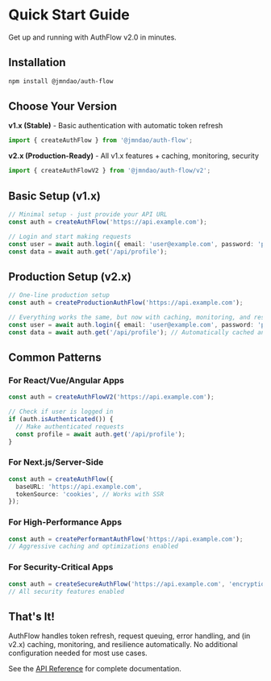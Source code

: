 # Quick Start Guide

Get up and running with AuthFlow v2.0 in minutes.

## Installation

```bash
npm install @jmndao/auth-flow
```

## Choose Your Version

**v1.x (Stable)** - Basic authentication with automatic token refresh

```typescript
import { createAuthFlow } from '@jmndao/auth-flow';
```

**v2.x (Production-Ready)** - All v1.x features + caching, monitoring, security

```typescript
import { createAuthFlowV2 } from '@jmndao/auth-flow/v2';
```

## Basic Setup (v1.x)

```typescript
// Minimal setup - just provide your API URL
const auth = createAuthFlow('https://api.example.com');

// Login and start making requests
const user = await auth.login({ email: 'user@example.com', password: 'password' });
const data = await auth.get('/api/profile');
```

## Production Setup (v2.x)

```typescript
// One-line production setup
const auth = createProductionAuthFlow('https://api.example.com');

// Everything works the same, but now with caching, monitoring, and resilience
const user = await auth.login({ email: 'user@example.com', password: 'password' });
const data = await auth.get('/api/profile'); // Automatically cached and monitored
```

## Common Patterns

### For React/Vue/Angular Apps

```typescript
const auth = createAuthFlowV2('https://api.example.com');

// Check if user is logged in
if (auth.isAuthenticated()) {
  // Make authenticated requests
  const profile = await auth.get('/api/profile');
}
```

### For Next.js/Server-Side

```typescript
const auth = createAuthFlow({
  baseURL: 'https://api.example.com',
  tokenSource: 'cookies', // Works with SSR
});
```

### For High-Performance Apps

```typescript
const auth = createPerformantAuthFlow('https://api.example.com');
// Aggressive caching and optimizations enabled
```

### For Security-Critical Apps

```typescript
const auth = createSecureAuthFlow('https://api.example.com', 'encryption-key', 'signing-key');
// All security features enabled
```

## That's It!

AuthFlow handles token refresh, request queuing, error handling, and (in v2.x) caching, monitoring, and resilience automatically. No additional configuration needed for most use cases.

See the [API Reference](./api-reference.md) for complete documentation.

